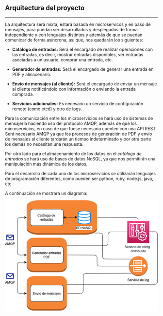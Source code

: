 ## Arquitectura del proyecto
---

La arquitectura será mixta, estará basada en microservicos y en paso de mensajes, para puedan ser desarrollados y desplegados de forma independiente y con lenguajes distintos y además de que se puedan comunicar de forma asíncrona, así que, nos quedarán los siguientes:

- **Catálogo de entradas:** Será el encargado de realizar operaciones con las entradas, es decir, mostrar entradas disponibles, ver entradas asociadas a un usuario, comprar una entrada, etc.
- **Generador de entradas:** Será el encargado de generar una entrada en PDF y almacenarlo.
- **Envío de mensajes (al cliente):** Será el encargado de enviar un mensaje al cliente notificándolo con información o enviando la entrada comprada.

- **Servicios adicionales:** Es necesario un servicio de configuración remoto (como etcd) y otro de logs.

Para la comunicación entre los microservicios se hará uso de sistemas de mensajería haciendo uso del protocolo AMQP, además de que los microservicios, en caso de que fuese necesario cuenten con una API REST. Será necesario AMQP ya que los procesos de generación de PDF y envío de mensajes al cliente tardarán un tiempo indeterminado y por otra parte los demás no necesitan una respuesta.

Por otro lado para el almacenamiento de los datos en el *catálogo de entradas* se hará uso de bases de datos NoSQL, ya que nos permitirán una manipulación más dinámica de los datos.

Para el desarrollo de cada uno de los microservicios se utilizarán lenguajes de programación diferentes, como pueden ser python, ruby, node.js, java, etc.

A continuación se mostrará un diagrama:

![Diagrama ARQ](https://github.com/iMiguel10/Proyecto-CC/blob/master/img/arquitectura-cc.png)
